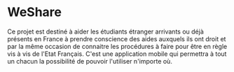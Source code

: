 # WeShare
Ce projet est destiné à aider les étudiants étranger arrivants ou déjà présents en France à prendre conscience des aides auxquels
ils ont droit et par la même occasion de connaitre les procédures à faire pour être en règle vis à vis de l'Etat Français.
C'est une application mobile qui permettra à tout un chacun la possibilité de pouvoir l'utiliser n'importe où.
